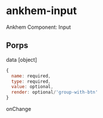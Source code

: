 # ankhem-input
Ankhem Component: Input

## Porps
data [object] 
```javascript
{
  name: required,
  type: required,
  value: optional,
  render: optional/'group-with-btn'
}
```
onChange
